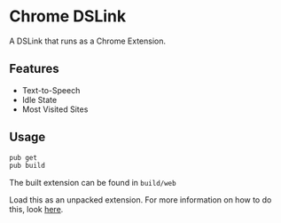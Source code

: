 # Chrome DSLink

A DSLink that runs as a Chrome Extension.

## Features

- Text-to-Speech
- Idle State
- Most Visited Sites

## Usage

```bash
pub get
pub build
```

The built extension can be found in `build/web`

Load this as an unpacked extension. For more information on how to do this, look [here](https://developer.chrome.com/extensions/getstarted#unpacked).
